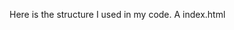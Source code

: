 
Here is the structure I used in my code. A index.html

<head>
	<title>Title</title>
	<link href="reset.css" rel="stylesheet">
 	<link href="mainstyle.css" rel="stylesheet">
</head>

<body>
	<div id="viz">
      		<script src="https://d3js.org/d3.v4.min.js"></script>     
      		<script src="viz.js"></script>     
    	</div>
</body>

